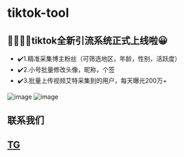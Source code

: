 # tiktok-tool

## 🎉🎉🎉🌐tiktok全新引流系统正式上线啦😀
- ✔️1.精准采集博主粉丝（可筛选地区，年龄，性别，活跃度）
- ✔️2.小号批量修改头像，昵称，个签
- ✔️3.批量上传视频艾特采集到的用户，每天曝光200万+

![image](https://github.com/user-attachments/assets/1392929c-d265-4207-9f72-3b5274c2cbfe)
![image](https://github.com/user-attachments/assets/8673c156-d097-44b1-8df6-01b9b33a41e3)


## 联系我们
## [TG](https://t.me/tiktok_tool)
